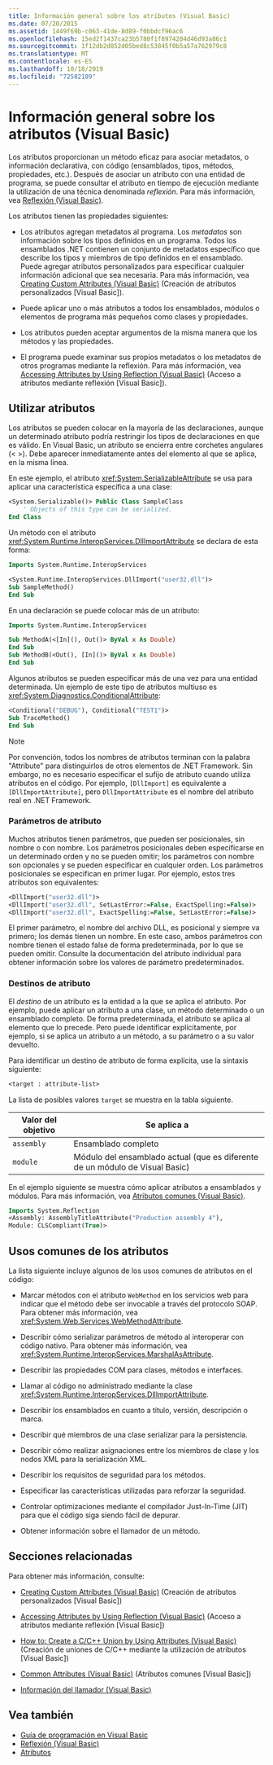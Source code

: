 ```yaml
---
title: Información general sobre los atributos (Visual Basic)
ms.date: 07/20/2015
ms.assetid: 1449f69b-c063-41de-8d89-f0bbdcf96ac6
ms.openlocfilehash: 15ed2f1437ca23b5780f1f8974204d46d93a86c1
ms.sourcegitcommit: 1f12db2d852d05bed8c53845f0b5a57a762979c8
ms.translationtype: MT
ms.contentlocale: es-ES
ms.lasthandoff: 10/18/2019
ms.locfileid: "72582109"
---
```

# <a name="attributes-overview-visual-basic"></a>Información general sobre los atributos (Visual Basic)

Los atributos proporcionan un método eficaz para asociar metadatos, o información declarativa, con código (ensamblados, tipos, métodos, propiedades, etc.). Después de asociar un atributo con una entidad de programa, se puede consultar el atributo en tiempo de ejecución mediante la utilización de una técnica denominada *reflexión*. Para más información, vea [Reflexión (Visual Basic)](../../../../visual-basic/programming-guide/concepts/reflection.md).

Los atributos tienen las propiedades siguientes:

- Los atributos agregan metadatos al programa. Los *metadatos* son información sobre los tipos definidos en un programa. Todos los ensamblados .NET contienen un conjunto de metadatos específico que describe los tipos y miembros de tipo definidos en el ensamblado. Puede agregar atributos personalizados para especificar cualquier información adicional que sea necesaria. Para más información, vea [Creating Custom Attributes (Visual Basic)](../../../../visual-basic/programming-guide/concepts/attributes/creating-custom-attributes.md) (Creación de atributos personalizados [Visual Basic]).

- Puede aplicar uno o más atributos a todos los ensamblados, módulos o elementos de programa más pequeños como clases y propiedades.

- Los atributos pueden aceptar argumentos de la misma manera que los métodos y las propiedades.

- El programa puede examinar sus propios metadatos o los metadatos de otros programas mediante la reflexión. Para más información, vea [Accessing Attributes by Using Reflection (Visual Basic)](../../../../visual-basic/programming-guide/concepts/attributes/accessing-attributes-by-using-reflection.md) (Acceso a atributos mediante reflexión [Visual Basic]).

## <a name="using-attributes"></a>Utilizar atributos

Los atributos se pueden colocar en la mayoría de las declaraciones, aunque un determinado atributo podría restringir los tipos de declaraciones en que es válido. En Visual Basic, un atributo se encierra entre corchetes angulares (\< >). Debe aparecer inmediatamente antes del elemento al que se aplica, en la misma línea.

En este ejemplo, el atributo <xref:System.SerializableAttribute> se usa para aplicar una característica específica a una clase:

```vb
<System.Serializable()> Public Class SampleClass
    ' Objects of this type can be serialized.
End Class
```

 Un método con el atributo <xref:System.Runtime.InteropServices.DllImportAttribute> se declara de esta forma:

```vb
Imports System.Runtime.InteropServices
```

```vb
<System.Runtime.InteropServices.DllImport("user32.dll")>
Sub SampleMethod()
End Sub
```

En una declaración se puede colocar más de un atributo:

```vb
Imports System.Runtime.InteropServices
```

```vb
Sub MethodA(<[In](), Out()> ByVal x As Double)
End Sub
Sub MethodB(<Out(), [In]()> ByVal x As Double)
End Sub
```

Algunos atributos se pueden especificar más de una vez para una entidad determinada. Un ejemplo de este tipo de atributos multiuso es <xref:System.Diagnostics.ConditionalAttribute>:

```vb
<Conditional("DEBUG"), Conditional("TEST1")>
Sub TraceMethod()
End Sub
```

> [!NOTE]
> Por convención, todos los nombres de atributos terminan con la palabra "Attribute" para distinguirlos de otros elementos de .NET Framework. Sin embargo, no es necesario especificar el sufijo de atributo cuando utiliza atributos en el código. Por ejemplo, `[DllImport]` es equivalente a `[DllImportAttribute]`, pero `DllImportAttribute` es el nombre del atributo real en .NET Framework.

### <a name="attribute-parameters"></a>Parámetros de atributo

Muchos atributos tienen parámetros, que pueden ser posicionales, sin nombre o con nombre. Los parámetros posicionales deben especificarse en un determinado orden y no se pueden omitir; los parámetros con nombre son opcionales y se pueden especificar en cualquier orden. Los parámetros posicionales se especifican en primer lugar. Por ejemplo, estos tres atributos son equivalentes:

```vb
<DllImport("user32.dll")>
<DllImport("user32.dll", SetLastError:=False, ExactSpelling:=False)>
<DllImport("user32.dll", ExactSpelling:=False, SetLastError:=False)>
```

El primer parámetro, el nombre del archivo DLL, es posicional y siempre va primero; los demás tienen un nombre. En este caso, ambos parámetros con nombre tienen el estado false de forma predeterminada, por lo que se pueden omitir. Consulte la documentación del atributo individual para obtener información sobre los valores de parámetro predeterminados.

### <a name="attribute-targets"></a>Destinos de atributo

El *destino* de un atributo es la entidad a la que se aplica el atributo. Por ejemplo, puede aplicar un atributo a una clase, un método determinado o un ensamblado completo. De forma predeterminada, el atributo se aplica al elemento que lo precede. Pero puede identificar explícitamente, por ejemplo, si se aplica un atributo a un método, a su parámetro o a su valor devuelto.

Para identificar un destino de atributo de forma explícita, use la sintaxis siguiente:

```vb
<target : attribute-list>
```

La lista de posibles valores `target` se muestra en la tabla siguiente.

|Valor del objetivo|Se aplica a|
|------------------|----------------|
|`assembly`|Ensamblado completo|
|`module`|Módulo del ensamblado actual (que es diferente de un módulo de Visual Basic)|

 En el ejemplo siguiente se muestra cómo aplicar atributos a ensamblados y módulos. Para más información, vea [Atributos comunes (Visual Basic)](../../../../visual-basic/programming-guide/concepts/attributes/common-attributes.md).

```vb
Imports System.Reflection
<Assembly: AssemblyTitleAttribute("Production assembly 4"),
Module: CLSCompliant(True)>
```

## <a name="common-uses-for-attributes"></a>Usos comunes de los atributos

La lista siguiente incluye algunos de los usos comunes de atributos en el código:

- Marcar métodos con el atributo `WebMethod` en los servicios web para indicar que el método debe ser invocable a través del protocolo SOAP. Para obtener más información, vea <xref:System.Web.Services.WebMethodAttribute>.

- Describir cómo serializar parámetros de método al interoperar con código nativo. Para obtener más información, vea <xref:System.Runtime.InteropServices.MarshalAsAttribute>.

- Describir las propiedades COM para clases, métodos e interfaces.

- Llamar al código no administrado mediante la clase <xref:System.Runtime.InteropServices.DllImportAttribute>.

- Describir los ensamblados en cuanto a título, versión, descripción o marca.

- Describir qué miembros de una clase serializar para la persistencia.

- Describir cómo realizar asignaciones entre los miembros de clase y los nodos XML para la serialización XML.

- Describir los requisitos de seguridad para los métodos.

- Especificar las características utilizadas para reforzar la seguridad.

- Controlar optimizaciones mediante el compilador Just-In-Time (JIT) para que el código siga siendo fácil de depurar.

- Obtener información sobre el llamador de un método.

## <a name="related-sections"></a>Secciones relacionadas

Para obtener más información, consulte:

- [Creating Custom Attributes (Visual Basic)](../../../../visual-basic/programming-guide/concepts/attributes/creating-custom-attributes.md) (Creación de atributos personalizados [Visual Basic])

- [Accessing Attributes by Using Reflection (Visual Basic)](../../../../visual-basic/programming-guide/concepts/attributes/accessing-attributes-by-using-reflection.md) (Acceso a atributos mediante reflexión [Visual Basic])

- [How to: Create a C/C++ Union by Using Attributes (Visual Basic)](../../../../visual-basic/programming-guide/concepts/attributes/how-to-create-a-c-cpp-union-by-using-attributes.md) (Creación de uniones de C/C++ mediante la utilización de atributos [Visual Basic])

- [Common Attributes (Visual Basic)](../../../../visual-basic/programming-guide/concepts/attributes/common-attributes.md) (Atributos comunes [Visual Basic])

- [Información del llamador (Visual Basic)](../../../../visual-basic/programming-guide/concepts/caller-information.md)

## <a name="see-also"></a>Vea también

- [Guía de programación en Visual Basic](../../../../visual-basic/programming-guide/index.md)
- [Reflexión (Visual Basic)](../../../../visual-basic/programming-guide/concepts/reflection.md)
- [Atributos](../../../../standard/attributes/index.md)
